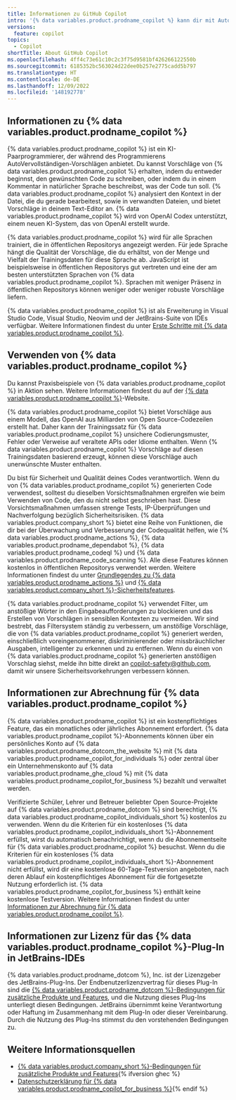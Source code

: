 ```yaml
---
title: Informationen zu GitHub Copilot
intro: '{% data variables.product.prodname_copilot %} kann dir mit AutoVervollständigen-Vorschlägen bei der Programmierung helfen. Du erfährst, wie {% data variables.product.prodname_copilot %} funktioniert und was bei der Verwendung von {% data variables.product.prodname_copilot %} zu beachten ist.'
versions:
  feature: copilot
topics:
  - Copilot
shortTitle: About GitHub Copilot
ms.openlocfilehash: 4ff4c73e61c10c2c3f75d9581bf426266122550b
ms.sourcegitcommit: 6185352bc563024d22dee0b257e2775cadd5b797
ms.translationtype: HT
ms.contentlocale: de-DE
ms.lasthandoff: 12/09/2022
ms.locfileid: '148192778'
---
```

## Informationen zu {% data variables.product.prodname_copilot %}

{% data variables.product.prodname_copilot %} ist ein KI-Paarprogrammierer, der während des Programmierens AutoVervollständigen-Vorschlägen anbietet. Du kannst Vorschläge von {% data variables.product.prodname_copilot %} erhalten, indem du entweder beginnst, den gewünschten Code zu schreiben, oder indem du in einem Kommentar in natürlicher Sprache beschreibst, was der Code tun soll. {% data variables.product.prodname_copilot %} analysiert den Kontext in der Datei, die du gerade bearbeitest, sowie in verwandten Dateien, und bietet Vorschläge in deinem Text-Editor an. {% data variables.product.prodname_copilot %} wird von OpenAI Codex unterstützt, einem neuen KI-System, das von OpenAI erstellt wurde.

{% data variables.product.prodname_copilot %} wird für alle Sprachen trainiert, die in öffentlichen Repositorys angezeigt werden. Für jede Sprache hängt die Qualität der Vorschläge, die du erhältst, von der Menge und Vielfalt der Trainingsdaten für diese Sprache ab. JavaScript ist beispielsweise in öffentlichen Repositorys gut vertreten und eine der am besten unterstützten Sprachen von {% data variables.product.prodname_copilot %}. Sprachen mit weniger Präsenz in öffentlichen Repositorys können weniger oder weniger robuste Vorschläge liefern.

{% data variables.product.prodname_copilot %} ist als Erweiterung in Visual Studio Code, Visual Studio, Neovim und der JetBrains-Suite von IDEs verfügbar. Weitere Informationen findest du unter [Erste Schritte mit {% data variables.product.prodname_copilot %}](/copilot/getting-started-with-github-copilot).

## Verwenden von {% data variables.product.prodname_copilot %}

Du kannst Praxisbeispiele von {% data variables.product.prodname_copilot %} in Aktion sehen. Weitere Informationen findest du auf der [{% data variables.product.prodname_copilot %}](https://copilot.github.com/)-Website. 

{% data variables.product.prodname_copilot %} bietet Vorschläge aus einem Modell, das OpenAI aus Milliarden von Open Source-Codezeilen erstellt hat. Daher kann der Trainingssatz für {% data variables.product.prodname_copilot %} unsichere Codierungsmuster, Fehler oder Verweise auf veraltete APIs oder Idiome enthalten. Wenn {% data variables.product.prodname_copilot %} Vorschläge auf diesen Trainingsdaten basierend erzeugt, können diese Vorschläge auch unerwünschte Muster enthalten. 

Du bist für Sicherheit und Qualität deines Codes verantwortlich. Wenn du von {% data variables.product.prodname_copilot %} generierten Code verwendest, solltest du dieselben Vorsichtsmaßnahmen ergreifen wie beim Verwenden von Code, den du nicht selbst geschrieben hast. Diese Vorsichtsmaßnahmen umfassen strenge Tests, IP-Überprüfungen und Nachverfolgung bezüglich Sicherheitsrisiken. {% data variables.product.company_short %} bietet eine Reihe von Funktionen, die dir bei der Überwachung und Verbesserung der Codequalität helfen, wie {% data variables.product.prodname_actions %}, {% data variables.product.prodname_dependabot %}, {% data variables.product.prodname_codeql %} und {% data variables.product.prodname_code_scanning %}. Alle diese Features können kostenlos in öffentlichen Repositorys verwendet werden. Weitere Informationen findest du unter [Grundlegendes zu {% data variables.product.prodname_actions %}](/actions/learn-github-actions/understanding-github-actions) und [{% data variables.product.company_short %}-Sicherheitsfeatures](/code-security/getting-started/github-security-features).

{% data variables.product.prodname_copilot %} verwendet Filter, um anstößige Wörter in den Eingabeaufforderungen zu blockieren und das Erstellen von Vorschlägen in sensiblen Kontexten zu vermeiden. Wir sind bestrebt, das Filtersystem ständig zu verbessern, um anstößige Vorschläge, die von {% data variables.product.prodname_copilot %} generiert werden, einschließlich voreingenommener, diskriminierender oder missbräuchlicher Ausgaben, intelligenter zu erkennen und zu entfernen. Wenn du einen von {% data variables.product.prodname_copilot %} generierten anstößigen Vorschlag siehst, melde ihn bitte direkt an copilot-safety@github.com, damit wir unsere Sicherheitsvorkehrungen verbessern können. 

## Informationen zur Abrechnung für {% data variables.product.prodname_copilot %}

{% data variables.product.prodname_copilot %} ist ein kostenpflichtiges Feature, das ein monatliches oder jährliches Abonnement erfordert. {% data variables.product.prodname_copilot %}-Abonnements können über ein persönliches Konto auf {% data variables.product.prodname_dotcom_the_website %} mit {% data variables.product.prodname_copilot_for_individuals %} oder zentral über ein Unternehmenskonto auf {% data variables.product.prodname_ghe_cloud %} mit {% data variables.product.prodname_copilot_for_business %} bezahlt und verwaltet werden.

Verifizierte Schüler, Lehrer und Betreuer beliebter Open Source-Projekte auf {% data variables.product.prodname_dotcom %} sind berechtigt, {% data variables.product.prodname_copilot_individuals_short %} kostenlos zu verwenden. Wenn du die Kriterien für ein kostenloses {% data variables.product.prodname_copilot_individuals_short %}-Abonnement erfüllst, wirst du automatisch benachrichtigt, wenn du die Abonnementseite für {% data variables.product.prodname_copilot %} besuchst. Wenn du die Kriterien für ein kostenloses {% data variables.product.prodname_copilot_individuals_short %}-Abonnement nicht erfüllst, wird dir eine kostenlose 60-Tage-Testversion angeboten, nach deren Ablauf ein kostenpflichtiges Abonnement für die fortgesetzte Nutzung erforderlich ist. {% data variables.product.prodname_copilot_for_business %} enthält keine kostenlose Testversion. Weitere Informationen findest du unter [Informationen zur Abrechnung für {% data variables.product.prodname_copilot %}](/billing/managing-billing-for-github-copilot/about-billing-for-github-copilot).

## Informationen zur Lizenz für das {% data variables.product.prodname_copilot %}-Plug-In in JetBrains-IDEs

{% data variables.product.prodname_dotcom %}, Inc. ist der Lizenzgeber des JetBrains-Plug-Ins. Der Endbenutzerlizenzvertrag für dieses Plug-In sind die [{% data variables.product.prodname_dotcom %}-Bedingungen für zusätzliche Produkte und Features](/free-pro-team@latest/site-policy/github-terms/github-terms-for-additional-products-and-features#github-copilot), und die Nutzung dieses Plug-Ins unterliegt diesen Bedingungen. JetBrains übernimmt keine Verantwortung oder Haftung im Zusammenhang mit dem Plug-In oder dieser Vereinbarung. Durch die Nutzung des Plug-Ins stimmst du den vorstehenden Bedingungen zu.

## Weitere Informationsquellen

- [{% data variables.product.company_short %}-Bedingungen für zusätzliche Produkte und Features](/free-pro-team@latest/site-policy/github-terms/github-terms-for-additional-products-and-features#github-copilot){% ifversion ghec %}
- [Datenschutzerklärung für {% data variables.product.prodname_copilot_for_business %}](/free-pro-team@latest/site-policy/privacy-policies/github-copilot-for-business-privacy-statement){% endif %}
